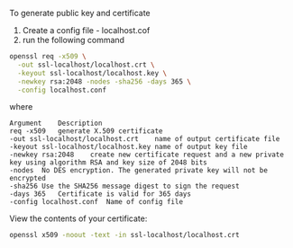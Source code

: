 To generate public key and certificate
1. Create a config file - localhost.cof
2. run the following command 
```bash
openssl req -x509 \
  -out ssl-localhost/localhost.crt \
  -keyout ssl-localhost/localhost.key \
  -newkey rsa:2048 -nodes -sha256 -days 365 \
  -config localhost.conf
```
where
```
Argument	Description
req -x509	generate X.509 certificate
-out ssl-localhost/localhost.crt	name of output certificate file
-keyout ssl-localhost/localhost.key	name of output key file
-newkey rsa:2048	create new certificate request and a new private key using algorithm RSA and key size of 2048 bits
-nodes	No DES encryption. The generated private key will not be encrypted
-sha256	Use the SHA256 message digest to sign the request
-days 365	Certificate is valid for 365 days
-config localhost.conf	Name of config file
```

View the contents of your certificate:
```bash
openssl x509 -noout -text -in ssl-localhost/localhost.crt
```
